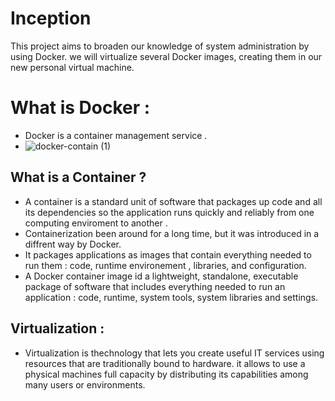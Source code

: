 # Inception
This project aims to broaden our knowledge of system administration by using Docker. we will virtualize several Docker images, creating them in our new personal virtual machine.

# What is Docker :

  * Docker is a container management service .
  * ![docker-contain (1)](https://github.com/yousrachakib/Inception/assets/110408013/05b0d3c2-735a-40b0-b672-21b44de05ebe)

## What is a Container ?

 * A container is a standard unit of software that packages up code and all its dependencies so the application runs quickly and reliably from one computing enviroment to another .
 * Containerization been around for a long time, but it was introduced in a diffrent way by Docker.
 * It packages applications as images that contain everything needed to run them : code, runtime environement , libraries, and configuration.
 * A Docker container image id a lightweight, standalone, executable package of software that includes everything needed to run an application : code, runtime, system tools, system libraries and settings.

## Virtualization :

 * Virtualization is thechnology that lets you create useful IT services          using resources that are traditionally bound to hardware. it allows to      use a physical machines full capacity by distributing its capabilities        among many users or environments.
 
